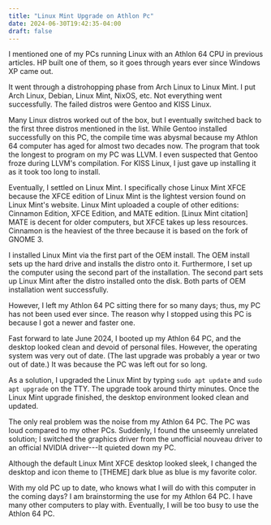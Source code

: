```yaml
---
title: "Linux Mint Upgrade on Athlon Pc"
date: 2024-06-30T19:42:35-04:00
draft: false
---
```


I mentioned one of my PCs running Linux with an Athlon 64 CPU in previous articles. HP built one of them, so it goes through years ever since Windows XP came out.

It went through a distrohopping phase from Arch Linux to Linux Mint. I put Arch Linux, Debian, Linux Mint, NixOS, etc. Not everything went successfully. The failed distros were Gentoo and KISS Linux.

Many Linux distros worked out of the box, but I eventually switched back to the first three distros mentioned in the list. While Gentoo installed successfully on this PC, the compile time was abysmal because my Athlon 64 computer has aged for almost two decades now. The program that took the longest to program on my PC was LLVM. I even suspected that Gentoo froze during LLVM's compilation. For KISS Linux, I just gave up installing it as it took too long to install.

Eventually, I settled on Linux Mint. I specifically chose Linux Mint XFCE because the XFCE edition of Linux Mint is the lightest version found on Linux Mint's website. Linux Mint uploaded a couple of other editions: Cinnamon Edition, XFCE Edition, and MATE edition. [Linux Mint citation] MATE is decent for older computers, but XFCE takes up less resources. Cinnamon is the heaviest of the three because it is based on the fork of GNOME 3.

I installed Linux Mint via the first part of the OEM install. The OEM install sets up the hard drive and installs the distro onto it. Furthermore, I set up the computer using the second part of the installation. The second part sets up Linux Mint after the distro installed onto the disk. Both parts of OEM installation went successfully.

However, I left my Athlon 64 PC sitting there for so many days; thus, my PC has not been used ever since. The reason why I stopped using this PC is because I got a newer and faster one.

Fast forward to late June 2024, I booted up my Athlon 64 PC, and the desktop looked clean and devoid of personal files. However, the operating system was very out of date. (The last upgrade was probably a year or two out of date.) It was because the PC was left out for so long.

As a solution, I upgraded the Linux Mint by typing `sudo apt update` and `sudo apt upgrade` on the TTY. The upgrade took around thirty minutes. Once the Linux Mint upgrade finished, the desktop environment looked clean and updated.

The only real problem was the noise from my Athlon 64 PC. The PC was loud compared to my other PCs. Suddenly, I found the unseemly unrelated solution; I switched the graphics driver from the unofficial nouveau driver to an official NVIDIA driver---It quieted down my PC.

Although the default Linux Mint XFCE desktop looked sleek, I changed the desktop and icon theme to [THEME] dark blue as blue is my favorite color.

With my old PC up to date, who knows what I will do with this computer in the coming days? I am brainstorming the use for my Athlon 64 PC. I have many other computers to play with. Eventually, I will be too busy to use the Athlon 64 PC.
